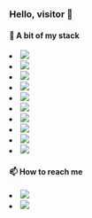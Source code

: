### Hello, visitor 👋

<h4>🚧 A bit of my stack</h4>

<li><img src="https://img.shields.io/badge/html-%23239120.svg?&style=flat-square&logo=html5&logoColor=white" /></li>
<li><img src="https://img.shields.io/badge/css-%23239120.svg?&style=flat-square&logo=css3&logoColor=white" /></li>
<li><img src="https://img.shields.io/badge/javascript-%23F7DF1E.svg?&style=flat-square&logo=javascript&logoColor=black&labelColor=black" /></li>
<li><img src="https://img.shields.io/badge/node.js%20-%2343853D.svg?&style=for-the-badge&logo=node.js&logoColor=white" /></li>
<li><img src="https://img.shields.io/badge/react%20-%2320232a.svg?&style=for-the-badge&logo=react&logoColor=%2361DAFB" /></li>
<li><img src="https://img.shields.io/badge/express.js%20-%23404d59.svg?&style=for-the-badge" /></li>
<li><img src="https://img.shields.io/badge/jquery%20-%230769AD.svg?&style=for-the-badge&logo=jquery&logoColor=white" /></li>
<li><img src="https://img.shields.io/badge/mysql-%2300f.svg?&style=for-the-badge&logo=mysql&logoColor=white" /></li>
<li><img src="https://img.shields.io/badge/r-%23276DC3.svg?&style=for-the-badge&logo=r&logoColor=white" /></li>
<li><img src="https://img.shields.io/badge/MongoDB-%234ea94b.svg?&style=for-the-badge&logo=mongodb&logoColor=white" /></li>

<h4>📫 How to reach me</h4>
<li><img src="https://img.shields.io/badge/linkedin-%230077B5.svg?&style=for-the-badge&logo=linkedin&logoColor=white" /></li>
<li><img src="https://img.shields.io/badge/facebook-%231877F2.svg?&style=for-the-badge&logo=facebook&logoColor=white" /></li>

<!-- Here are some ideas to get you started:
🔭 I’m currently working on ...
- 🌱 I’m currently learning ...
- 👯 I’m looking to collaborate on ...
- 🤔 I’m looking for help with ...
- 💬 Ask me about ...
- 😄 Pronouns: ...
- ⚡ Fun fact: ...
-->
